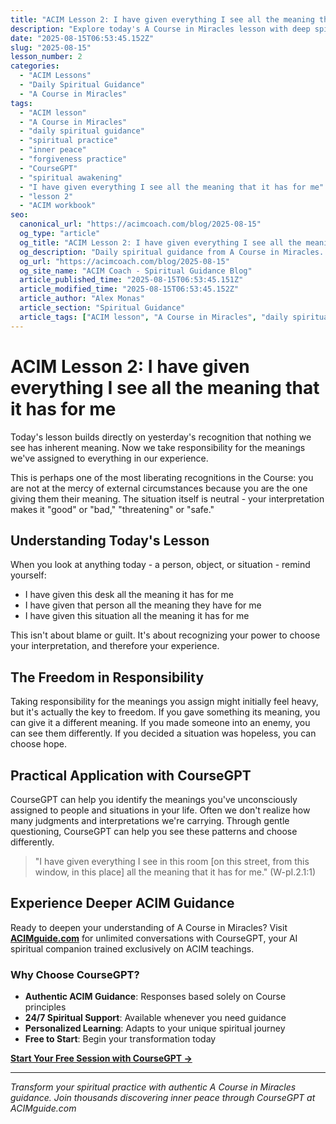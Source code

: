 ```yaml
---
title: "ACIM Lesson 2: I have given everything I see all the meaning that it has for me - Daily Spiritual Guidance"
description: "Explore today's A Course in Miracles lesson with deep spiritual insights. Practice authentic forgiveness and find inner peace through ACIM teachings. Free guidance with CourseGPT at ACIMguide.com"
date: "2025-08-15T06:53:45.152Z"
slug: "2025-08-15"
lesson_number: 2
categories:
  - "ACIM Lessons"
  - "Daily Spiritual Guidance"
  - "A Course in Miracles"
tags:
  - "ACIM lesson"
  - "A Course in Miracles"
  - "daily spiritual guidance"
  - "spiritual practice"
  - "inner peace"
  - "forgiveness practice"
  - "CourseGPT"
  - "spiritual awakening"
  - "I have given everything I see all the meaning that it has for me"
  - "lesson 2"
  - "ACIM workbook"
seo:
  canonical_url: "https://acimcoach.com/blog/2025-08-15"
  og_type: "article"
  og_title: "ACIM Lesson 2: I have given everything I see all the meaning that it has for me"
  og_description: "Daily spiritual guidance from A Course in Miracles. Find inner peace and practice true forgiveness with today's lesson insights."
  og_url: "https://acimcoach.com/blog/2025-08-15"
  og_site_name: "ACIM Coach - Spiritual Guidance Blog"
  article_published_time: "2025-08-15T06:53:45.151Z"
  article_modified_time: "2025-08-15T06:53:45.152Z"
  article_author: "Alex Monas"
  article_section: "Spiritual Guidance"
  article_tags: ["ACIM lesson", "A Course in Miracles", "daily spiritual guidance", "spiritual practice", "inner peace", "forgiveness practice", "CourseGPT", "spiritual awakening"]
---
```


# ACIM Lesson 2: I have given everything I see all the meaning that it has for me

Today's lesson builds directly on yesterday's recognition that nothing we see has inherent meaning. Now we take responsibility for the meanings we've assigned to everything in our experience.

This is perhaps one of the most liberating recognitions in the Course: you are not at the mercy of external circumstances because you are the one giving them their meaning. The situation itself is neutral - your interpretation makes it "good" or "bad," "threatening" or "safe."

## Understanding Today's Lesson

When you look at anything today - a person, object, or situation - remind yourself:
- I have given this desk all the meaning it has for me
- I have given that person all the meaning they have for me
- I have given this situation all the meaning it has for me

This isn't about blame or guilt. It's about recognizing your power to choose your interpretation, and therefore your experience.

## The Freedom in Responsibility

Taking responsibility for the meanings you assign might initially feel heavy, but it's actually the key to freedom. If you gave something its meaning, you can give it a different meaning. If you made someone into an enemy, you can see them differently. If you decided a situation was hopeless, you can choose hope.

## Practical Application with CourseGPT

CourseGPT can help you identify the meanings you've unconsciously assigned to people and situations in your life. Often we don't realize how many judgments and interpretations we're carrying. Through gentle questioning, CourseGPT can help you see these patterns and choose differently.

> "I have given everything I see in this room [on this street, from this window, in this place] all the meaning that it has for me." (W-pI.2.1:1)


## Experience Deeper ACIM Guidance

Ready to deepen your understanding of A Course in Miracles? Visit **[ACIMguide.com](https://acimguide.com)** for unlimited conversations with CourseGPT, your AI spiritual companion trained exclusively on ACIM teachings.

### Why Choose CourseGPT?

- **Authentic ACIM Guidance**: Responses based solely on Course principles
- **24/7 Spiritual Support**: Available whenever you need guidance
- **Personalized Learning**: Adapts to your unique spiritual journey
- **Free to Start**: Begin your transformation today

[**Start Your Free Session with CourseGPT →**](https://acimguide.com)

---

*Transform your spiritual practice with authentic A Course in Miracles guidance. Join thousands discovering inner peace through CourseGPT at ACIMguide.com*